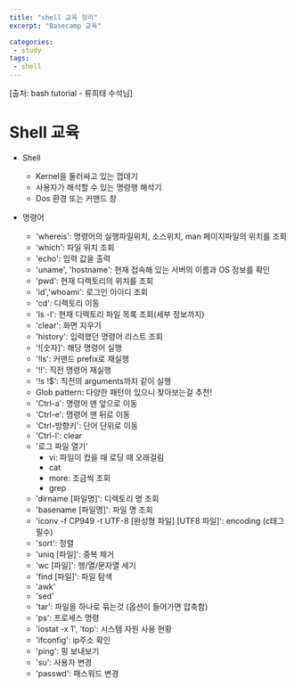 ```yaml
---
title: "shell 교육 정리"
excerpt: "Basecamp 교육"

categories:
 - study
tags:
 - shell
---  
```

[출처: bash tutorial - 류희태 수석님]

# Shell 교육
- Shell
    - Kernel을 둘러싸고 있는 껍데기
    - 사용자가 해석할 수 있는 명령행 해석기
    - Dos 환경 또는 커맨드 창

- 명령어
    - 'whereis': 명령어의 실행파일위치, 소스위치, man 페이지파일의 위치를 조회
    - 'which': 파일 위치 조회
    - 'echo': 입력 값을 출력
    - 'uname', 'hostname': 현재 접속해 있는 서버의 이름과 OS 정보를 확인
    - 'pwd': 현재 디렉토리의 위치를 조회
    - 'id','whoami': 로그인 아이디 조회
    - 'cd': 디렉토리 이동
    - 'ls -l': 현재 디렉토리 파일 목록 조회(세부 정보까지)
    - 'clear': 화면 지우기
    - 'history': 입력했던 명령어 리스트 조회
    - '![숫자]': 해당 명령어 실행
    - '!ls': 커맨드 prefix로 재실행
    - '!!': 직전 명령어 재실행
    - '!s !$': 직전의 arguments까지 같이 실행
    - Glob pattern: 다양한 패턴이 있으니 찾아보는걸 추천!
    - 'Ctrl-a': 명령어 맨 앞으로 이동
    - 'Ctrl-e': 명령어 맨 뒤로 이동
    - 'Ctrl-방향키': 단어 단위로 이동
    - 'Ctrl-l': clear
    - '로그 파일 열기'
        - vi: 파일이 컸을 때 로딩 때 오래걸림
        - cat
        - more: 조금씩 조회
        - grep
    - 'dirname [파일명]': 디렉토리 명 조회
    - 'basename [파일명]': 파일 명 조회
    - 'iconv -f CP949 -t UTF-8 [완성형 파일] [UTF8 파일]': encoding (c태그 필수)
    - 'sort': 정렬
    - 'uniq [파일]': 중복 제거
    - 'wc [파일]': 행/열/문자열 세기
    - 'find [파일]': 파일 탐색
    - 'awk'
    - 'sed'
    - 'tar': 파일을 하나로 묶는것 (옵션이 들어가면 압축함)
    - 'ps': 프로세스 명령
    - 'iostat -x 1', 'top': 시스템 자원 사용 현황
    - 'ifconfig': ip주소 확인
    - 'ping': 핑 보내보기
    - 'su': 사용자 변경
    - 'passwd': 패스워드 변경